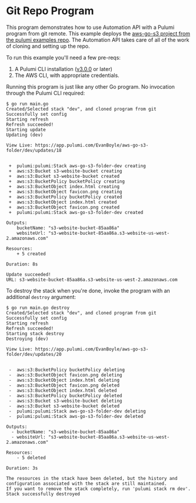 # Git Repo Program

This program demonstrates how to use Automation API with a Pulumi program from git remote. This example deploys the [aws-go-s3 project from the pulumi examples repo](https://github.com/pulumi/examples/tree/master/aws-go-s3-folder). The Automation API takes care of all of the work of cloning and setting up the repo.

To run this example you'll need a few pre-reqs:
1. A Pulumi CLI installation ([v3.0.0](https://www.pulumi.com/docs/get-started/install/versions/) or later)
2. The AWS CLI, with appropriate credentials.

Running this program is just like any other Go program. No invocation through the Pulumi CLI required:

```shell
$ go run main.go
Created/Selected stack "dev", and cloned program from git
Successfully set config
Starting refresh
Refresh succeeded!
Starting update
Updating (dev)

View Live: https://app.pulumi.com/EvanBoyle/aws-go-s3-folder/dev/updates/18


 +  pulumi:pulumi:Stack aws-go-s3-folder-dev creating
 +  aws:s3:Bucket s3-website-bucket creating
 +  aws:s3:Bucket s3-website-bucket created
 +  aws:s3:BucketPolicy bucketPolicy creating
 +  aws:s3:BucketObject index.html creating
 +  aws:s3:BucketObject favicon.png creating
 +  aws:s3:BucketPolicy bucketPolicy created
 +  aws:s3:BucketObject index.html created
 +  aws:s3:BucketObject favicon.png created
 +  pulumi:pulumi:Stack aws-go-s3-folder-dev created

Outputs:
    bucketName: "s3-website-bucket-85aa86a"
    websiteUrl: "s3-website-bucket-85aa86a.s3-website-us-west-2.amazonaws.com"

Resources:
    + 5 created

Duration: 8s

Update succeeded!
URL: s3-website-bucket-85aa86a.s3-website-us-west-2.amazonaws.com
```

To destroy the stack when you're done, invoke the program with an additional `destroy` argument:

```shell
$ go run main.go destroy
Created/Selected stack "dev", and cloned program from git
Successfully set config
Starting refresh
Refresh succeeded!
Starting stack destroy
Destroying (dev)

View Live: https://app.pulumi.com/EvanBoyle/aws-go-s3-folder/dev/updates/20


 -  aws:s3:BucketPolicy bucketPolicy deleting
 -  aws:s3:BucketObject favicon.png deleting
 -  aws:s3:BucketObject index.html deleting
 -  aws:s3:BucketObject favicon.png deleted
 -  aws:s3:BucketObject index.html deleted
 -  aws:s3:BucketPolicy bucketPolicy deleted
 -  aws:s3:Bucket s3-website-bucket deleting
 -  aws:s3:Bucket s3-website-bucket deleted
 -  pulumi:pulumi:Stack aws-go-s3-folder-dev deleting
 -  pulumi:pulumi:Stack aws-go-s3-folder-dev deleted

Outputs:
  - bucketName: "s3-website-bucket-85aa86a"
  - websiteUrl: "s3-website-bucket-85aa86a.s3-website-us-west-2.amazonaws.com"

Resources:
    - 5 deleted

Duration: 3s

The resources in the stack have been deleted, but the history and configuration associated with the stack are still maintained.
If you want to remove the stack completely, run 'pulumi stack rm dev'.
Stack successfully destroyed
```
